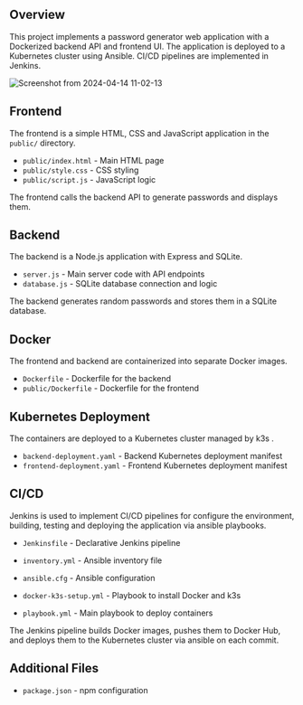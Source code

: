 ## Overview

This project implements a password generator web application with a Dockerized backend API and frontend UI. 
The application is deployed to a Kubernetes cluster using Ansible. CI/CD pipelines are implemented in Jenkins.

![Screenshot from 2024-04-14 11-02-13](https://github.com/kimo7723/DevOps-project1/assets/113859211/fb5a499f-7399-49f5-86a6-c568f147d92b)

## Frontend

The frontend is a simple HTML, CSS and JavaScript application in the `public/` directory.

- `public/index.html` - Main HTML page 
- `public/style.css` - CSS styling
- `public/script.js` - JavaScript logic

The frontend calls the backend API to generate passwords and displays them.

## Backend

The backend is a Node.js application with Express and SQLite.

- `server.js` - Main server code with API endpoints
- `database.js` - SQLite database connection and logic

The backend generates random passwords and stores them in a SQLite database.

## Docker

The frontend and backend are containerized into separate Docker images.

- `Dockerfile` - Dockerfile for the backend
- `public/Dockerfile` - Dockerfile for the frontend

## Kubernetes Deployment

The containers are deployed to a Kubernetes cluster managed by k3s .

- `backend-deployment.yaml` - Backend Kubernetes deployment manifest
- `frontend-deployment.yaml` - Frontend Kubernetes deployment manifest


## CI/CD

Jenkins is used to implement CI/CD pipelines for configure the environment, building, testing and deploying the application via ansible playbooks.

- `Jenkinsfile` - Declarative Jenkins pipeline 

- `inventory.yml` - Ansible inventory file
- `ansible.cfg` - Ansible configuration
- `docker-k3s-setup.yml` - Playbook to install Docker and k3s
- `playbook.yml` - Main playbook to deploy containers

The Jenkins pipeline builds Docker images, pushes them to Docker Hub, and deploys them to the Kubernetes cluster via ansible on each commit.

## Additional Files

- `package.json` - npm configuration
